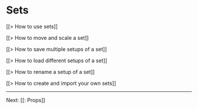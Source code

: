# Sets

[[> How to use sets]]

[[> How to move and scale a set]]

[[> How to save multiple setups of a set]]

[[> How to load different setups of a set]]

[[> How to rename a setup of a set]]

[[> How to create and import your own sets]]

---

Next: [[: Props]]
